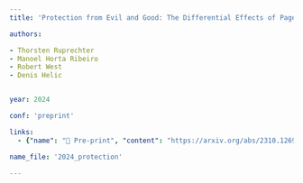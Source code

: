 ```yaml
---
title: 'Protection from Evil and Good: The Differential Effects of Page Protection on Wikipedia Article Quality'

authors:

- Thorsten Ruprechter
- Manoel Horta Ribeiro
- Robert West
- Denis Helic


year: 2024

conf: 'preprint'

links:
  - {"name": "📄 Pre-print", "content": "https://arxiv.org/abs/2310.12696"}

name_file: '2024_protection'

---
```



